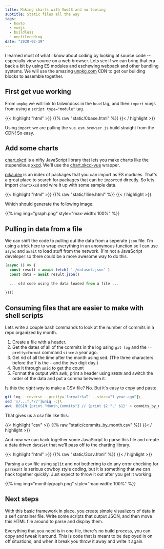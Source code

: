 ```yaml
---
title: Making charts with VueJS and no tooling
subtitle: Static files all the way
tags:
  - howto
  - vuejs
  - buildless
  - onefilecoding
date: "2020-02-19"
---
```


I learned most of what I know about coding by looking at source code -- especially view source on a web browser. Lets see if we can bring that era back a bit by using ES modules and eschewing webpack and other bundling systems.  We will use the amazing [unpkg.com](unpkg.com) CDN to get our building blocks to assemble together.

## First get vue working

From `unpkg` we will link to tailwindcss in the `head` tag, and then `import` vuejs from using a `script type="module"` tag.

{{< highlight "html" >}}
{{% raw "static/0base.html" %}}
{{< / highlight >}}

Using `import` we are pulling the `vue.esm.browser.js` build straight from the CDN!  So easy.

## Add some charts

[chart.xkcd](https://timqian.com/chart.xkcd/) is a nifty JavaScript library that lets you make charts like the stupendious [xkcd](https://xkcd.com/). We'll use the [chart.xkcd-vue](https://github.com/shiyiya/chart.xkcd-vue) wrapper. 

[pika.dev](https://pika.dev) is an index of packages that you can import as ES modules. That's a great place to search for packages that can be `import`ed directly. So lets import `chartXkcd` and wire it up with some sample data.

{{< highlight "html" >}}
{{% raw "static/1line.html" %}}
{{< / highlight >}}

Which should generate the following image:

<p>
{{% img img="graph.png" style="max-width: 100%" %}}
</p>

## Pulling in data from a file

We can shift the code to pulling out the data from a seperate `json` file.  I'm using a trick here to wrap everything in an anonymous function so I can use `async` and `await` to load stuff from the network.  (I'm not a JavaScript developer so there could be a more awesome way to do this.

```javascript
(async () => {
  const result = await fetch( './dataset.json' )
  const data = await result.json()
  
  ... old code using the data loaded from a file ...
  
})()
```

## Consuming files that are easier to make with shell scripts

Lets write a couple bash commands to look at the number of commits in a repo organized by month.

1. Create a file with a header.
2. Get the dates of all of the commits in the log using `git log` and the `--pretty=format` command `since` a year ago.
3. Get rid of all the time after the month using sed. (The three characters before the `T` is the `-` and the two digit day.)
4. Run it through `uniq` to get the count
5. Format the output with awk, print a header using `BEGIN` and switch the order of the data and put a comma between it.

Is this the _right way_ to make a CSV file?  No.  But it's easy to copy and paste.

```bash
git log --reverse --pretty='format:%aI' --since="1 year ago"|\
sed 's/...T.*//'|uniq -c|\
awk 'BEGIN {print "Month,Commits"} // {print $2 "," $1}' > commits_by_month.csv
```

That gives us a csv file like this:

{{< highlight "csv" >}}
{{% raw "static/commits_by_month.csv" %}}
{{< / highlight >}}

And now we can hack together some JavaScript to parse this file and create a data driven `dataSet` that we'll pass off to the charting library.

{{< highlight "html" >}}
{{% raw "static/3csv.html" %}}
{{< / highlight >}}

Parsing a csv file using `split` and not bothering to do any error checking for `parseInt` is serious cowboy style coding, but it is something that we can hack together quickly. Just expect to throw it out after you get it working.  

<p>
{{% img img="monthlygraph.png" style="max-width: 100%" %}}
</p>

## Next steps

With this basic framework in place, you create simple visualizors of data in a self container file. Write some scripts that output JSON, and then move this HTML file around to parse and display them.

Everything that you need is in one file, there's no build process, you can copy and tweak it around. This is code that is meant to be deployed in on off situations, and when it break you throw it away and write it again.
